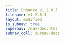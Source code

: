 ```yaml
---
title: Enhance v1.2.0.3
filename: v1.2.0.3
layout: modified
is_subnav: true
supernav: /nav/doc.html
subnav_coll: subnav-docs
---
```

